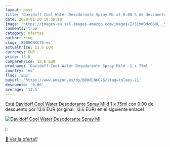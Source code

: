 ```yaml
---
layout: post
title: 'Davidoff Cool Water Desodorante Spray Mi al 0.00 % de descuento'
date: 2020-01-20 18:36:19
image: 'https://images-eu.ssl-images-amazon.com/images/I/31nW8Mc6B8L._SL200_.jpg'
comments: true
category: ofertas
author: ring
slug: 'B000CNKC76-es'
actualPrice: 13.6 EUR
currency: EUR
price: 13.6
comparePrice: 13.6 EUR
prodname: 'Davidoff Cool Water Desodorante Spray Mild  1 x 75ml '
country: 'es'
flag: '🇪🇸'
buyurl: 'https://www.amazon.es/dp/B000CNKC76/?tag=tolees-21'
descuento: '0.00'
average: '13.5'
---
```


Está [Davidoff Cool Water Desodorante Spray Mild  1 x 75ml ](https://www.amazon.es/dp/B000CNKC76/?tag=tolees-21) con 0.00 de descuento por 13.6 EUR (original: 13.6 EUR) en el siguiente enlace!

[![Davidoff Cool Water Desodorante Spray Mi](https://images-eu.ssl-images-amazon.com/images/I/31nW8Mc6B8L._SL200_.jpg)](https://www.amazon.es/dp/B000CNKC76/?tag=tolees-21)

ℹ️:


[🛒 Ver la oferta!!](https://www.amazon.es/dp/B000CNKC76/?tag=tolees-21)
